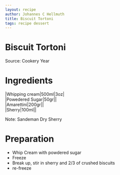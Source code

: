```yaml
---
layout: recipe
author: Johannes C Hellmuth
title: Biscuit Tortoni
tags: recipe dessert
---
```


# Biscuit Tortoni
Source: Cookery Year

# Ingredients

|Whipping cream|500ml|3oz|  
|Powedered Sugar|50gr||  
|Amarettini|200gr||  
|Sherry|100ml||  

Note: Sandeman Dry Sherry

# Preparation
* Whip Cream with powdered sugar  
* Freeze  
* Break up, stir in sherry and 2/3 of crushed biscuits  
* re-freeze  
